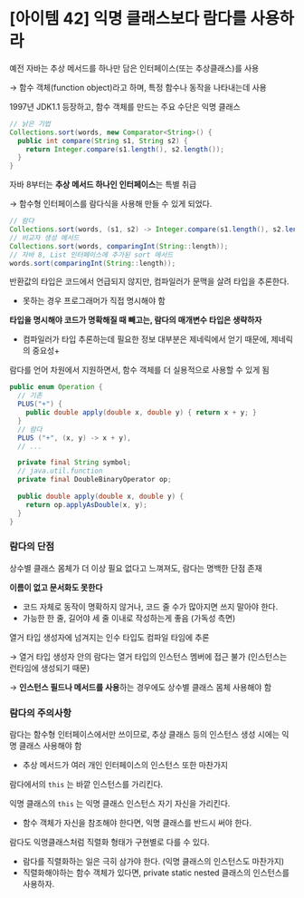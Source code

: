# [아이템 42] 익명 클래스보다 람다를 사용하라

예전 자바는 추상 메서드를 하나만 담은 인터페이스(또는 추상클래스)를 사용

→ 함수 객체(function object)라고 하며, 특정 함수나 동작을 나타내는데 사용

1997년 JDK1.1 등장하고, 함수 객체를 만드는 주요 수단은 익명 클래스

```java
// 낡은 기법
Collections.sort(words, new Comparator<String>() {
  public int compare(String s1, String s2) {
    return Integer.compare(s1.length(), s2.length());
  }
}
```

자바 8부터는 **추상 메서드 하나인 인터페이스**는 특별 취급

→ 함수형 인터페이스를 람다식을 사용해 만들 수 있게 되었다.

```java
// 람다
Collections.sort(words, (s1, s2) -> Integer.compare(s1.length(), s2.length()));
// 비교자 생성 메서드
Collections.sort(words, comparingInt(String::length));
// 자바 8, List 인터페이스에 추가된 sort 메서드
words.sort(comparingInt(String::length));
```

반환값의 타입은 코드에서 언급되지 않지만, 컴파일러가 문맥을 살려 타입을 추론한다.

- 못하는 경우 프로그래머가 직접 명시해야 함

**타입을 명시해야 코드가 명확해질 때 빼고는, 람다의 매개변수 타입은 생략하자**

- 컴파일러가 타입 추론하는데 필요한 정보 대부분은 제네릭에서 얻기 때문에, 제네릭의 중요성+

람다를 언어 차원에서 지원하면서, 함수 객체를 더 실용적으로 사용할 수 있게 됨

```java
public enum Operation {
  // 기존
  PLUS("+") {
    public double apply(double x, double y) { return x + y; }
  }
  // 람다
  PLUS ("+", (x, y) -> x + y),
  // ...

  private final String symbol;
  // java.util.function
  private final DoubleBinaryOperator op;
  
  public double apply(double x, double y) {
    return op.applyAsDouble(x, y);
  }
}
```

### 람다의 단점

상수별 클래스 몸체가 더 이상 필요 없다고 느껴져도, 람다는 명백한 단점 존재

**이름이 없고 문서화도 못한다**

- 코드 자체로 동작이 명확하지 않거나, 코드 줄 수가 많아지면 쓰지 말아야 한다.
- 가능한 한 줄, 길어야 세 줄 이내로 작성하는게 좋음 (가독성 측면)

열거 타입 생성자에 넘겨지는 인수 타입도 컴파일 타임에 추론

→ 열거 타입 생성자 안의 람다는 열거 타입의 인스턴스 멤버에 접근 불가 (인스턴스는 런타임에 생성되기 때문)

→ **인스턴스 필드나 메서드를 사용**하는 경우에도 상수별 클래스 몸체 사용해야 함

### 람다의 주의사항

람다는 함수형 인터페이스에서만 쓰이므로, 추상 클래스 등의 인스턴스 생성 시에는 익명 클래스 사용해야 함

- 추상 메서드가 여러 개인 인터페이스의 인스턴스 또한 마찬가지

람다에서의 `this` 는 바깥 인스턴스를 가리킨다.

익명 클래스의 `this` 는 익명 클래스 인스턴스 자기 자신을 가리킨다.

- 함수 객체가 자신을 참조해야 한다면, 익명 클래스를 반드시 써야 한다.

람다도 익명클래스처럼 직렬화 형태가 구현별로 다를 수 있다.

- 람다를 직렬화하는 일은 극히 삼가야 한다. (익명 클래스의 인스턴스도 마찬가지)
- 직렬화해야하는 함수 객체가 있다면, private static nested 클래스의 인스턴스를 사용하자.